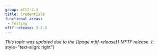 ```yaml
---
group: mftf-2.3
title: Credentials
functional_areas:
 - Testing
mftf-release: 2.3.5
---
```


_This topic was updated due to the {{page.mftf-release}} MFTF release._
{: style="text-align: right"}

<!-- What's need to be covered in this topic?

1. Why people would need credentials in the MFTF?
    - Credentials are used for when you need to input an integration token or other security credential via a `fillField`.
    - You shouldn't have security tokens checked in to any repo, so storing it in a DATA.xml file is a bad idea
    - Furthermore, if you used data.xml, the Allure Report would show your security token like:
        I fill field "SECURITYTOKEN".
        - Use of {{_CREDS.TOKEN}} turns a `fillField` action into `fillSecretField` which scrubs the allure report.

2. What functionality does the MFTF credentials feauture cover?
    - How to store credentials
        - build:project copies over .credentials.example, copy and remove the `.example`
        - Store new credentials in a new line as `KEY=VALUE`
    - How to use Credentials in test actions
        - In fillField actions, you can reference it as {{_CREDS.KEY}}
        - data.md has info on this, check out "Sensitive Data"

3. How to implement credentials in test design?
    - Credentials should only every be used if you have the need to connect to some external integration for your test
    - Credentials should NOT be used to store stuff like Username/Password in your sandbox test environment; should be limited to tokens and passwords that would propose a security risk.

3. How to setup cerdentials?
    - build:project copies over .credentials.example, copy and remove the `.example`
    - Store new credentials in a new line as
        - KEY=VALUE
    - You CANNOT check in the .credentials file
        - For Magneto Devs, DevOps is still working on the solution of how to store credentials to be used in a build enviroment
        - For outside Devs, they can store the credentials and build their own .credentials file as part of build steps

4. Examples of daily routine tasks using credentials in the MFTF.
    - In my test, I am wanting to test a Payment Method integration. This requires me to add a Payment via the Configuration page in the admin backend.
    - I need to use the credentials to my Sandbox Environment, but I don't want those visible in the Allure Report:
        - <fillField stepKey="FillAPIUsername" selector=".username" userInput="{{_CREDS.PAYMENTUSER}}"/>
        - <fillField stepKey="FillAPIPassword" selector=".password" userInput="{{_CREDS.PAYMENTPASSWORD}}"/>

5. DevOps specific examples.
    - DevOps still doesn't have a full integration for adding your own .credentials.

6. Reference documentation like in https://devdocs.magento.com/guides/v2.2/magento-functional-testing-framework/2.3/configuration.html

-->
